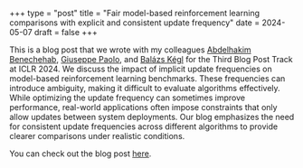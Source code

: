 +++
type = "post"
title = "Fair model-based reinforcement learning comparisons with explicit and consistent update frequency"
date = 2024-05-07
draft = false
+++

This is a blog post that we wrote with my colleagues [Abdelhakim Benechehab](https://scholar.google.com/citations?user=JxgqOKwAAAAJ), [Giuseppe Paolo](https://www.giupaolo.com/), and [Balázs Kégl](https://x.com/balazskegl) for the Third Blog Post Track at ICLR 2024. We discuss the impact of implicit update frequencies on model-based reinforcement learning benchmarks. These frequencies can introduce ambiguity, making it difficult to evaluate algorithms effectively. While optimizing the update frequency can sometimes improve performance, real-world applications often impose constraints that only allow updates between system deployments. Our blog emphasizes the need for consistent update frequencies across different algorithms to provide clearer comparisons under realistic conditions.

You can check out the blog post [here](https://iclr-blogposts.github.io/2024/blog/update-frequency-in-mbrl/).